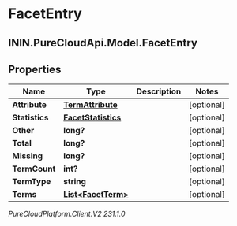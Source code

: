 # FacetEntry

## ININ.PureCloudApi.Model.FacetEntry

## Properties

|Name | Type | Description | Notes|
|------------ | ------------- | ------------- | -------------|
| **Attribute** | [**TermAttribute**](TermAttribute) |  | [optional] |
| **Statistics** | [**FacetStatistics**](FacetStatistics) |  | [optional] |
| **Other** | **long?** |  | [optional] |
| **Total** | **long?** |  | [optional] |
| **Missing** | **long?** |  | [optional] |
| **TermCount** | **int?** |  | [optional] |
| **TermType** | **string** |  | [optional] |
| **Terms** | [**List&lt;FacetTerm&gt;**](FacetTerm) |  | [optional] |



_PureCloudPlatform.Client.V2 231.1.0_
